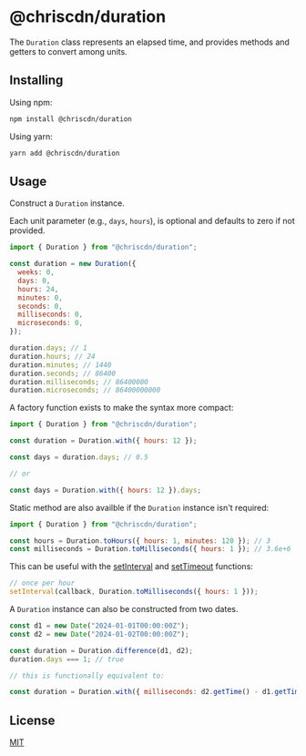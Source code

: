 # @chriscdn/duration

The `Duration` class represents an elapsed time, and provides methods and getters to convert among units.

## Installing

Using npm:

```bash
npm install @chriscdn/duration
```

Using yarn:

```bash
yarn add @chriscdn/duration
```

## Usage

Construct a `Duration` instance.

Each unit parameter (e.g., `days`, `hours`), is optional and defaults to zero if not provided.

```js
import { Duration } from "@chriscdn/duration";

const duration = new Duration({
  weeks: 0,
  days: 0,
  hours: 24,
  minutes: 0,
  seconds: 0,
  milliseconds: 0,
  microseconds: 0,
});

duration.days; // 1
duration.hours; // 24
duration.minutes; // 1440
duration.seconds; // 86400
duration.milliseconds; // 86400000
duration.microseconds; // 86400000000
```

A factory function exists to make the syntax more compact:

```js
import { Duration } from "@chriscdn/duration";

const duration = Duration.with({ hours: 12 });

const days = duration.days; // 0.5

// or

const days = Duration.with({ hours: 12 }).days;
```

Static method are also availble if the `Duration` instance isn't required:

```js
import { Duration } from "@chriscdn/duration";

const hours = Duration.toHours({ hours: 1, minutes: 120 }); // 3
const milliseconds = Duration.toMilliseconds({ hours: 1 }); // 3.6e+6
```

This can be useful with the [setInterval](https://developer.mozilla.org/en-US/docs/Web/API/setInterval) and [setTimeout](https://developer.mozilla.org/en-US/docs/Web/API/setTimeout) functions:

```js
// once per hour
setInterval(callback, Duration.toMilliseconds({ hours: 1 }));
```

A `Duration` instance can also be constructed from two dates.

```js
const d1 = new Date("2024-01-01T00:00:00Z");
const d2 = new Date("2024-01-02T00:00:00Z");

const duration = Duration.difference(d1, d2);
duration.days === 1; // true

// this is functionally equivalent to:

const duration = Duration.with({ milliseconds: d2.getTime() - d1.getTime() });
```

## License

[MIT](LICENSE)
